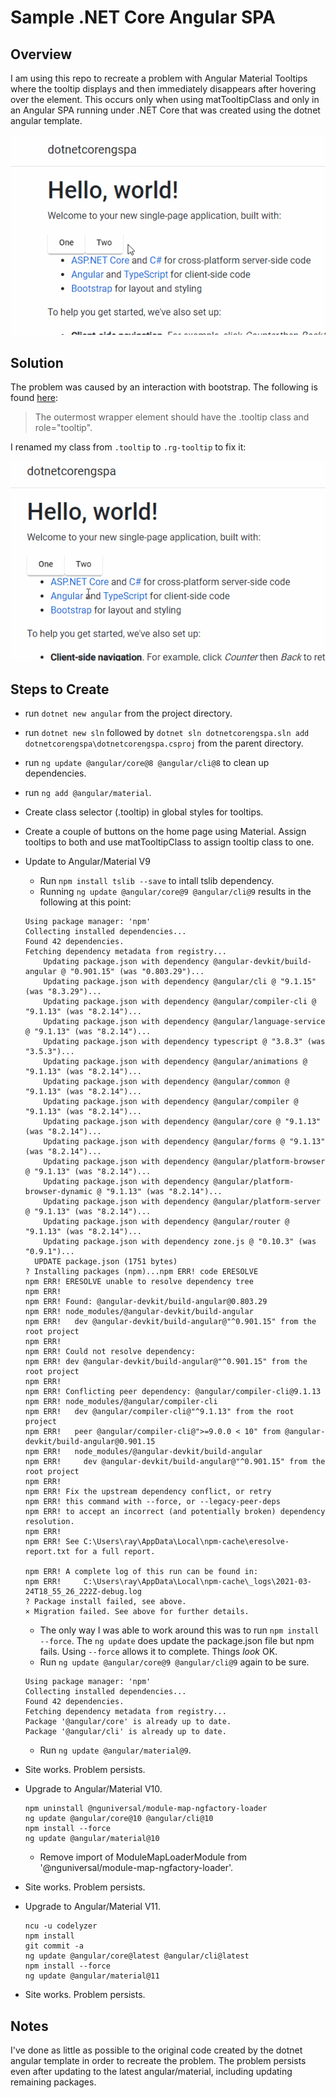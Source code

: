# Sample .NET Core Angular SPA

## Overview

I am using this repo to recreate a problem with Angular Material Tooltips where the tooltip displays and then immediately disappears after hovering over the element. This occurs only when using matTooltipClass and only in an Angular SPA running under .NET Core that was created using the dotnet angular template.

![Demo](https://github.com/rmegal/media/blob/main/videos/dotnetcorengspa_002.gif)

## Solution

The problem was caused by an interaction with bootstrap. The following is found [here](https://getbootstrap.com/docs/5.0/components/tooltips/):

> The outermost wrapper element should have the .tooltip class and role="tooltip".

I renamed my class from `.tooltip` to `.rg-tooltip` to fix it:

![Demo](https://github.com/rmegal/media/blob/main/videos/dotnetcorengspa_003.gif)

## Steps to Create
* run `dotnet new angular` from the project directory.
* run `dotnet new sln` followed by `dotnet sln dotnetcorengspa.sln add dotnetcorengspa\dotnetcorengspa.csproj` from the parent directory.
* run `ng update @angular/core@8 @angular/cli@8` to clean up dependencies.
* run `ng add @angular/material`.
* Create class selector (.tooltip) in global styles for tooltips.
* Create a couple of buttons on the home page using Material. Assign tooltips to both and use matTooltipClass to assign tooltip class to one.
* Update to Angular/Material V9
  * Run `npm install tslib --save` to intall tslib dependency.
  * Running `ng update @angular/core@9 @angular/cli@9` results in the following at this point:

  ```
  Using package manager: 'npm'
  Collecting installed dependencies...
  Found 42 dependencies.
  Fetching dependency metadata from registry...
      Updating package.json with dependency @angular-devkit/build-angular @ "0.901.15" (was "0.803.29")...
      Updating package.json with dependency @angular/cli @ "9.1.15" (was "8.3.29")...
      Updating package.json with dependency @angular/compiler-cli @ "9.1.13" (was "8.2.14")...
      Updating package.json with dependency @angular/language-service @ "9.1.13" (was "8.2.14")...
      Updating package.json with dependency typescript @ "3.8.3" (was "3.5.3")...
      Updating package.json with dependency @angular/animations @ "9.1.13" (was "8.2.14")...
      Updating package.json with dependency @angular/common @ "9.1.13" (was "8.2.14")...
      Updating package.json with dependency @angular/compiler @ "9.1.13" (was "8.2.14")...
      Updating package.json with dependency @angular/core @ "9.1.13" (was "8.2.14")...
      Updating package.json with dependency @angular/forms @ "9.1.13" (was "8.2.14")...
      Updating package.json with dependency @angular/platform-browser @ "9.1.13" (was "8.2.14")...
      Updating package.json with dependency @angular/platform-browser-dynamic @ "9.1.13" (was "8.2.14")...
      Updating package.json with dependency @angular/platform-server @ "9.1.13" (was "8.2.14")...
      Updating package.json with dependency @angular/router @ "9.1.13" (was "8.2.14")...
      Updating package.json with dependency zone.js @ "0.10.3" (was "0.9.1")...
    UPDATE package.json (1751 bytes)
  ? Installing packages (npm)...npm ERR! code ERESOLVE
  npm ERR! ERESOLVE unable to resolve dependency tree
  npm ERR!
  npm ERR! Found: @angular-devkit/build-angular@0.803.29
  npm ERR! node_modules/@angular-devkit/build-angular
  npm ERR!   dev @angular-devkit/build-angular@"^0.901.15" from the root project
  npm ERR!
  npm ERR! Could not resolve dependency:
  npm ERR! dev @angular-devkit/build-angular@"^0.901.15" from the root project
  npm ERR!
  npm ERR! Conflicting peer dependency: @angular/compiler-cli@9.1.13
  npm ERR! node_modules/@angular/compiler-cli
  npm ERR!   dev @angular/compiler-cli@"^9.1.13" from the root project
  npm ERR!   peer @angular/compiler-cli@">=9.0.0 < 10" from @angular-devkit/build-angular@0.901.15
  npm ERR!   node_modules/@angular-devkit/build-angular
  npm ERR!     dev @angular-devkit/build-angular@"^0.901.15" from the root project
  npm ERR!
  npm ERR! Fix the upstream dependency conflict, or retry
  npm ERR! this command with --force, or --legacy-peer-deps
  npm ERR! to accept an incorrect (and potentially broken) dependency resolution.
  npm ERR!
  npm ERR! See C:\Users\ray\AppData\Local\npm-cache\eresolve-report.txt for a full report.

  npm ERR! A complete log of this run can be found in:
  npm ERR!     C:\Users\ray\AppData\Local\npm-cache\_logs\2021-03-24T18_55_26_222Z-debug.log
  ? Package install failed, see above.
  × Migration failed. See above for further details.
  ```

  * The only way I was able to work around this was to run `npm install --force`. The `ng update` does update the package.json file but npm fails. Using `--force` allows it to complete. Things *look* OK.
  * Run `ng update @angular/core@9 @angular/cli@9` again to be sure.

  ```
  Using package manager: 'npm'
  Collecting installed dependencies...
  Found 42 dependencies.
  Fetching dependency metadata from registry...
  Package '@angular/core' is already up to date.
  Package '@angular/cli' is already up to date.
  ```

  * Run `ng update @angular/material@9`.
* Site works. Problem persists.
* Upgrade to Angular/Material V10.
  ```
  npm uninstall @nguniversal/module-map-ngfactory-loader
  ng update @angular/core@10 @angular/cli@10
  npm install --force
  ng update @angular/material@10
  ```
  * Remove import of ModuleMapLoaderModule from '@nguniversal/module-map-ngfactory-loader'.
* Site works. Problem persists.
* Upgrade to Angular/Material V11.
  ```
  ncu -u codelyzer
  npm install
  git commit -a
  ng update @angular/core@latest @angular/cli@latest
  npm install --force
  ng update @angular/material@11
  ```
* Site works. Problem persists.


## Notes

I've done as little as possible to the original code created by the dotnet angular template in order to recreate the problem. The problem persists even after updating to the latest angular/material, including updating remaining packages.

